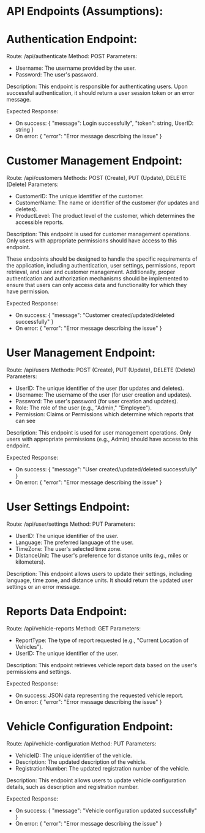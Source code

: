 # API Endpoints (Assumptions):

# Authentication Endpoint:

Route: /api/authenticate
Method: POST
Parameters:

- Username: The username provided by the user.
- Password: The user's password.

Description: This endpoint is responsible for authenticating users. Upon successful authentication, it should return a user session token or an error message.

Expected Response:

- On success: { "message": Login successfully", "token": string, UserID: string }
- On error: { "error": "Error message describing the issue" }

# Customer Management Endpoint:

Route: /api/customers
Methods: POST (Create), PUT (Update), DELETE (Delete)
Parameters:

- CustomerID: The unique identifier of the customer.
- CustomerName: The name or identifier of the customer (for updates and deletes).
- ProductLevel: The product level of the customer, which determines the accessible reports.

Description: This endpoint is used for customer management operations. Only users with appropriate permissions should have access to this endpoint.

These endpoints should be designed to handle the specific requirements of the application, including authentication, user settings, permissions, report retrieval, and user and customer management. Additionally, proper authentication and authorization mechanisms should be implemented to ensure that users can only access data and functionality for which they have permission.

Expected Response:

- On success: { "message": "Customer created/updated/deleted successfully" }
- On error: { "error": "Error message describing the issue" }

# User Management Endpoint:

Route: /api/users
Methods: POST (Create), PUT (Update), DELETE (Delete)
Parameters:

- UserID: The unique identifier of the user (for updates and deletes).
- Username: The username of the user (for user creation and updates).
- Password: The user's password (for user creation and updates).
- Role: The role of the user (e.g., "Admin," "Employee").
- Permission: Claims or Permissions which determine which reports that can see

Description: This endpoint is used for user management operations. Only users with appropriate permissions (e.g., Admin) should have access to this endpoint.

Expected Response:

- On success: { "message": "User created/updated/deleted successfully" }
- On error: { "error": "Error message describing the issue" }

# User Settings Endpoint:

Route: /api/user/settings
Method: PUT
Parameters:

- UserID: The unique identifier of the user.
- Language: The preferred language of the user.
- TimeZone: The user's selected time zone.
- DistanceUnit: The user's preference for distance units (e.g., miles or kilometers).

Description: This endpoint allows users to update their settings, including language, time zone, and distance units. It should return the updated user settings or an error message.

# Reports Data Endpoint:

Route: /api/vehicle-reports
Method: GET
Parameters:

- ReportType: The type of report requested (e.g., "Current Location of Vehicles").
- UserID: The unique identifier of the user.

Description: This endpoint retrieves vehicle report data based on the user's permissions and settings.

Expected Response:

- On success: JSON data representing the requested vehicle report.
- On error: { "error": "Error message describing the issue" }

# Vehicle Configuration Endpoint:

Route: /api/vehicle-configuration
Method: PUT
Parameters:

- VehicleID: The unique identifier of the vehicle.
- Description: The updated description of the vehicle.
- RegistrationNumber: The updated registration number of the vehicle.

Description: This endpoint allows users to update vehicle configuration details, such as description and registration number.

Expected Response:

- On success: { "message": "Vehicle configuration updated successfully" }
- On error: { "error": "Error message describing the issue" }
